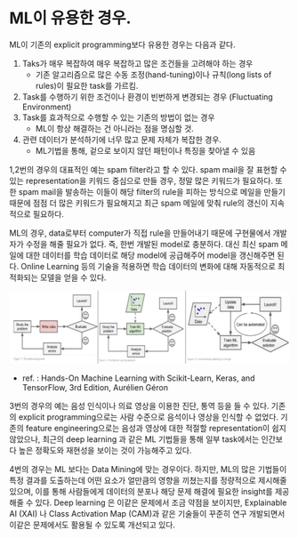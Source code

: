 # ML이 유용한 경우.

ML이 기존의 explicit programming보다 유용한 경우는 다음과 같다.

1. Taks가 매우 복잡하여 매우 복잡하고 많은 조건들을 고려해야 하는 경우
    * 기존 알고리즘으로 많은 수동 조정(hand-tuning)이나 규칙(long lists of rules)이 필요한 task를 가르킴.
2. Task를 수행하기 위한 조건이나 환경이 빈번하게 변경되는 경우 (Fluctuating Environment)
3. Task를 효과적으로 수행할 수 있는 기존의 방법이 없는 경우
    * ML이 항상 해결하는 건 아니라는 점을 명심할 것.
4. 관련 데이터가 분석하기에 너무 많고 문제 자체가 복잡한 경우.
    * ML기법을 통해, 겉으로 보이지 않던 패턴이나 특징을 찾아낼 수 있음

1,2번의 경우의 대표적인 예는 spam filter라고 할 수 있다. spam mail을 잘 표현할 수 있는 representation을 키워드 중심으로 만들 경우, 정말 많은 키워드가 필요하다. 또한 spam mail을 발송하는 이들이 해당 filter의 rule을 피하는 방식으로 메일을 만들기 때문에 점점 더 많은 키워드가 필요해지고 최근 spam 메일에 맞춰 rule의 갱신이 지속적으로 필요하다. 

ML의 경우, data로부터 computer가 직접 rule을 만들어내기 때문에 구현물에서 개발자가 수정을 해줄 필요가 없다. 즉, 한번 개발된 model로 충분하다. 대신 최신 spam 메일에 대한 데이터를 학습 데이터로 해당 model에 공급해주어 model을 갱신해주면 된다. Online Learning 등의 기술을 적용하면 학습 데이터의 변화에 대해 자동적으로 최적화되는 모델을 얻을 수 있다.

![](../img/ch00/ml_vs_traditional_app.png)

* ref. : Hands-On Machine Learning with Scikit-Learn, Keras, and TensorFlow, 3rd Edition, Aurélien Géron


3번의 경우의 예는 음성 인식이나 의료 영상을 이용한 진단, 통역 등을 들 수 있다. 기존의 explicit programming으로는 사람 수준으로 음석이나 영상을 인식할 수 없었다. 기존의 feature engineering으로는 음성과 영상에 대한 적절할 representation이 쉽지 않았으나, 최근의 deep learning 과 같은 ML 기법들을 통해 일부 task에서는 인간보다 높은 정확도와 재현성을 보이는 것이 가능해주고 있다. 

4번의 경우는 ML 보다는 Data Mining에 맞는 경우이다. 하지만, ML의 많은 기법들이 특정 결과를 도출하는데 어떤 요소가 얼만큼의 영향을 끼쳤는지를 정량적으로 제시해줄 있으며, 이를 통해 사람들에게 데이터의 분포나 해당 문제 해결에 필요한 insight를 제공해줄 수 있다. Deep learning 은 이같은 문제에서 조금 약점을 보이지만, Explainable AI (XAI) 나 Class Activation Map (CAM)과 같은 기술들이 꾸준히 연구 개발되면서 이같은 문제에서도 활용될 수 있도록 개선되고 있다.